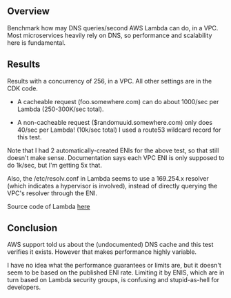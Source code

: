 ## Overview

Benchmark how may DNS queries/second AWS Lambda can do, in a VPC.
Most microservices heavily rely on DNS, so performance and scalability here is fundamental.

## Results

Results with a concurrency of 256, in a VPC.  All other settings are in the CDK code.

  * A cacheable request (foo.somewhere.com) can do about 1000/sec per Lambda (250-300K/sec total).

  * A non-cacheable request ($randomuuid.somewhere.com) only does 40/sec per Lambda! (10k/sec total)  I used a route53 wildcard record for this test.

Note that I had 2 automatically-created ENIs for the above test, so that still
doesn't make sense.  Documentation says each VPC ENI is only supposed to do 1k/sec, but I'm getting 5x that.

Also, the /etc/resolv.conf in Lambda seems to use a 169.254.x resolver (which indicates a hypervisor is involved), instead of directly querying the VPC's resolver through the ENI.

Source code of Lambda [here](lambda/main.py)

## Conclusion

AWS support told us about the (undocumented) DNS cache and this test verifies it exists.
However that makes performance highly variable.

I have no idea what the performance guarantees or limits are, but it doesn't
seem to be based on the published ENI rate.  Limiting it by ENIS, which are in
turn based on Lambda security groups, is confusing and stupid-as-hell for
developers.

